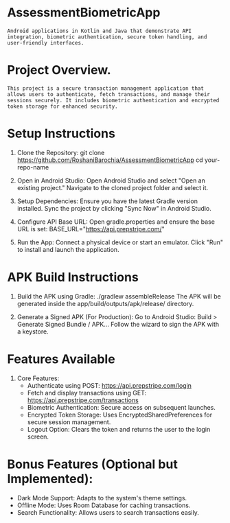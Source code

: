 # AssessmentBiometricApp
    Android applications in Kotlin and Java that demonstrate API integration, biometric authentication, secure token handling, and user-friendly interfaces.

# Project Overview.
    This project is a secure transaction management application that allows users to authenticate, fetch transactions, and manage their sessions securely. It includes biometric authentication and encrypted token storage for enhanced security.


# Setup Instructions 

   1. Clone the Repository:
   git clone https://github.com/RoshaniBarochia/AssessmentBiometricApp
   cd your-repo-name

   2. Open in Android Studio:
   Open Android Studio and select "Open an existing project."
   Navigate to the cloned project folder and select it.

   3. Setup Dependencies:
   Ensure you have the latest Gradle version installed.
   Sync the project by clicking "Sync Now" in Android Studio.

   4. Configure API Base URL:
   Open gradle.properties and ensure the base URL is set:
   BASE_URL="https://api.prepstripe.com/"

   5. Run the App:
   Connect a physical device or start an emulator.
   Click "Run" to install and launch the application.

# APK Build Instructions

   1. Build the APK using Gradle:
   ./gradlew assembleRelease
   The APK will be generated inside the app/build/outputs/apk/release/ directory.

   2. Generate a Signed APK (For Production):
   Go to Android Studio: Build > Generate Signed Bundle / APK...
   Follow the wizard to sign the APK with a keystore.

# Features Available

   1. Core Features:
       - Authenticate using POST: https://api.prepstripe.com/login
       - Fetch and display transactions using GET: https://api.prepstripe.com/transactions
       - Biometric Authentication: Secure access on subsequent launches. 
       - Encrypted Token Storage: Uses EncryptedSharedPreferences for secure session management. 
       - Logout Option: Clears the token and returns the user to the login screen.

# Bonus Features (Optional but Implemented):
    
   - Dark Mode Support: Adapts to the system's theme settings.
   - Offline Mode: Uses Room Database for caching transactions.
   - Search Functionality: Allows users to search transactions easily.

